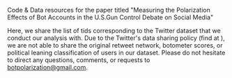 Code & Data resources for the paper titled "Measuring the Polarization Effects of Bot Accounts in the U.S.Gun Control Debate on Social Media"

Here, we share the list of tids corresponding to the Twitter dataset that we conduct our analysis with. Due to the Twitter's data sharing policy (find at ), we are not able to share the original retweet network, botometer scores, or political leaning classification of users in our dataset. Please do not hesitate to direct any questions, comments, or requests to botpolarization@gmail.com.
